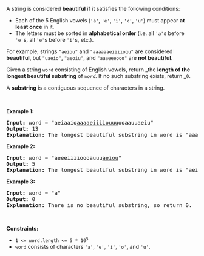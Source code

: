 A string is considered __beautiful__ if it satisfies the following conditions:

*   Each of the 5 English vowels (`` 'a' ``, `` 'e' ``, `` 'i' ``, `` 'o' ``, `` 'u' ``) must appear __at least once__ in it.
*   The letters must be sorted in __alphabetical order__ (i.e. all `` 'a' ``s before `` 'e' ``s, all `` 'e' ``s before `` 'i' ``s, etc.).

For example, strings `` "aeiou" `` and `` "aaaaaaeiiiioou" `` are considered __beautiful__, but `` "uaeio" ``, `` "aeoiu" ``, and `` "aaaeeeooo" `` are __not beautiful__.

Given a string `` word `` consisting of English vowels, return _the __length of the longest beautiful substring__ of _`` word ``_. If no such substring exists, return _`` 0 ``.

A __substring__ is a contiguous sequence of characters in a string.

&nbsp;

__Example 1:__

<pre>
<strong>Input:</strong> word = "aeiaaio<u>aaaaeiiiiouuu</u>ooaauuaeiu"
<strong>Output:</strong> 13
<b>Explanation:</b> The longest beautiful substring in word is "aaaaeiiiiouuu" of length 13.</pre>

__Example 2:__

<pre>
<strong>Input:</strong> word = "aeeeiiiioooauuu<u>aeiou</u>"
<strong>Output:</strong> 5
<b>Explanation:</b> The longest beautiful substring in word is "aeiou" of length 5.
</pre>

__Example 3:__

<pre>
<strong>Input:</strong> word = "a"
<strong>Output:</strong> 0
<b>Explanation:</b> There is no beautiful substring, so return 0.
</pre>

&nbsp;

__Constraints:__

*   <code>1 &lt;= word.length &lt;= 5 * 10<sup>5</sup></code>
*   `` word `` consists of characters `` 'a' ``, `` 'e' ``, `` 'i' ``, `` 'o' ``, and `` 'u' ``.